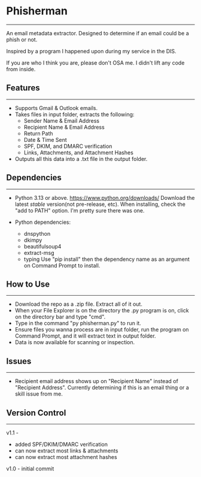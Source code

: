 # Phisherman
---

An email metadata extractor. Designed to determine if an email could be a phish or not.

Inspired by a program I happened upon during my service in the DIS.

If you are who I think you are, please don't OSA me. I didn't lift any code from inside.

## Features
---
- Supports Gmail & Outlook emails.
- Takes files in input folder, extracts the following:
    - Sender Name & Email Address
    - Recipient Name & Email Address
    - Return Path
    - Date & Time Sent
    - SPF, DKIM, and DMARC verification
    - Links, Attachments, and Attachment Hashes
- Outputs all this data into a .txt file in the output folder.

## Dependencies
---
- Python 3.13 or above.
https://www.python.org/downloads/ Download the latest *stable* version(not pre-release, etc). When installing, check the "add to PATH" option. I'm pretty sure there was one.

- Python dependencies:
    - dnspython
    - dkimpy
    - beautifulsoup4
    - extract-msg
    - typing
Use "pip install" then the dependency name as an argument on Command Prompt to install.

## How to Use
---
- Download the repo as a .zip file. Extract all of it out.
- When your File Explorer is on the directory the .py program is on, click on the directory bar and type "cmd".
- Type in the command "py phisherman.py" to run it.
- Ensure files you wanna process are in input folder, run the program on Command Prompt, and it will extract text in output folder.
- Data is now available for scanning or inspection.

## Issues
---
- Recipient email address shows up on "Recipient Name" instead of "Recipient Address". Currently determining if this is an email thing or a skill issue from me.

## Version Control
---
v1.1 - 
- added SPF/DKIM/DMARC verification
- can now extract most links & attachments
- can now extract most attachment hashes

v1.0 - initial commit
